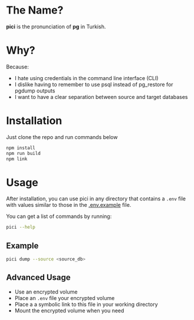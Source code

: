 # The Name?

**pici** is the pronunciation of **pg** in Turkish.

# Why?

Because:

- I hate using credentials in the command line interface (CLI)
- I dislike having to remember to use psql instead of pg_restore for pgdump outputs
- I want to have a clear separation between source and target databases

# Installation

Just clone the repo and run commands below

```bash
npm install
npm run build
npm link
```

# Usage

After installation, you can use pici in any directory that contains a `.env` file with values similar to those in the [.env.example](.env.example) file.

You can get a list of commands by running:

```bash
pici --help
```

## Example

```bash
pici dump --source <source_db>
```

## Advanced Usage

- Use an encrypted volume
- Place an `.env` file your encrypted volume
- Place a a symbolic link to this file in your working directory
- Mount the encrypted volume when you need
